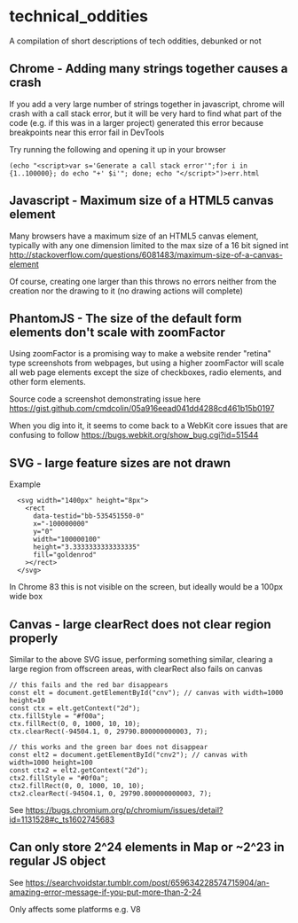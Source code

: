 # technical_oddities

A compilation of short descriptions of tech oddities, debunked or not

## Chrome - Adding many strings together causes a crash

If you add a very large number of strings together in javascript, chrome will crash with a call stack error, but it will be very hard to find what part of the code (e.g. if this was in a larger project) generated this error because breakpoints near this error fail in DevTools

Try running the following and opening it up in your browser

    (echo "<script>var s='Generate a call stack error'";for i in {1..100000}; do echo "+' $i'"; done; echo "</script>")>err.html

## Javascript - Maximum size of a HTML5 canvas element

Many browsers have a maximum size of an HTML5 canvas element, typically with any one dimension limited to the max size of a 16 bit signed int http://stackoverflow.com/questions/6081483/maximum-size-of-a-canvas-element

Of course, creating one larger than this throws no errors neither from the creation nor the drawing to it (no drawing actions will complete)


## PhantomJS - The size of the default form elements don't scale with zoomFactor

Using zoomFactor is a promising way to make a website render "retina" type screenshots from webpages, but using a higher zoomFactor will scale all web page elements except the size of checkboxes, radio elements, and other form elements.

Source code a screenshot demonstrating issue here https://gist.github.com/cmdcolin/05a916eead041dd4288cd461b15b0197

When you dig into it, it seems to come back to a WebKit core issues that are confusing to follow https://bugs.webkit.org/show_bug.cgi?id=51544


## SVG - large feature sizes are not drawn

Example

```
  <svg width="1400px" height="8px">
    <rect
      data-testid="bb-535451550-0"
      x="-100000000"
      y="0"
      width="100000100"
      height="3.3333333333333335"
      fill="goldenrod"
    ></rect>
  </svg>

```

In Chrome 83 this is not visible on the screen, but ideally would be a 100px wide box

## Canvas - large clearRect does not clear region properly

Similar to the above SVG issue, performing something similar, clearing a large region from offscreen areas, with clearRect also fails on canvas

```
// this fails and the red bar disappears
const elt = document.getElementById("cnv"); // canvas with width=1000 height=10
const ctx = elt.getContext("2d");
ctx.fillStyle = "#f00a";
ctx.fillRect(0, 0, 1000, 10, 10);
ctx.clearRect(-94504.1, 0, 29790.800000000003, 7);

// this works and the green bar does not disappear
const elt2 = document.getElementById("cnv2"); // canvas with width=1000 height=100
const ctx2 = elt2.getContext("2d");
ctx2.fillStyle = "#0f0a";
ctx2.fillRect(0, 0, 1000, 10, 10);
ctx2.clearRect(-94504.1, 0, 29790.800000000003, 7);
```

See https://bugs.chromium.org/p/chromium/issues/detail?id=1131528#c_ts1602745683

## Can only store 2^24 elements in Map or ~2^23 in regular JS object

See https://searchvoidstar.tumblr.com/post/659634228574715904/an-amazing-error-message-if-you-put-more-than-2-24

Only affects some platforms e.g. V8

